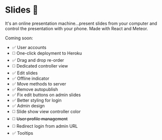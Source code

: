 # Slides 🎉

It's an online presentation machine...present slides from your computer and control the presentation with your phone. Made with React and Meteor.

Coming soon:
* ✅ User accounts
* ◻️ One-click deployment to Heroku
* ✅ Drag and drop re-order
* ◻️ Dedicated controller view
* ✅ Edit slides
* ✅ Offline indicator
* ✅ Move methods to server
* ✅ Remove autopublish
* ✅ Fix edit buttons on admin slides
* ✅ Better styling for login
* ✅ Admin design
* ◻️ Slide show view controller color
* ◻️ ~~User profile management~~
* ◻️ Redirect login from admin URL
* ✅ Tooltips
